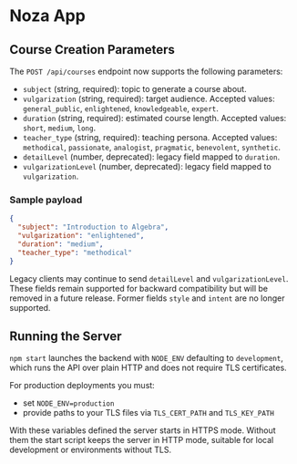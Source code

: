 # Noza App

## Course Creation Parameters

The `POST /api/courses` endpoint now supports the following parameters:

- `subject` (string, required): topic to generate a course about.
- `vulgarization` (string, required): target audience. Accepted values: `general_public`, `enlightened`, `knowledgeable`, `expert`.
- `duration` (string, required): estimated course length. Accepted values: `short`, `medium`, `long`.
- `teacher_type` (string, required): teaching persona. Accepted values: `methodical`, `passionate`, `analogist`, `pragmatic`, `benevolent`, `synthetic`.
- `detailLevel` (number, deprecated): legacy field mapped to `duration`.
- `vulgarizationLevel` (number, deprecated): legacy field mapped to `vulgarization`.

### Sample payload

```json
{
  "subject": "Introduction to Algebra",
  "vulgarization": "enlightened",
  "duration": "medium",
  "teacher_type": "methodical"
}
```

Legacy clients may continue to send `detailLevel` and `vulgarizationLevel`. These fields remain supported for backward compatibility but will be removed in a future release. Former fields `style` and `intent` are no longer supported.

## Running the Server

`npm start` launches the backend with `NODE_ENV` defaulting to `development`, which runs the API over plain HTTP and does not require TLS certificates.

For production deployments you must:

- set `NODE_ENV=production`
- provide paths to your TLS files via `TLS_CERT_PATH` and `TLS_KEY_PATH`

With these variables defined the server starts in HTTPS mode. Without them the start script keeps the server in HTTP mode, suitable for local development or environments without TLS.
